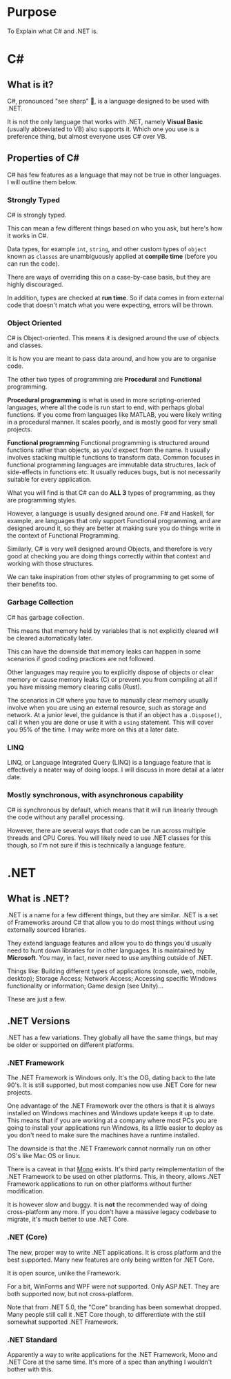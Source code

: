 # Purpose

To Explain what C# and .NET is.

# C#

## What is it?

C#, pronounced "see sharp" 👀, is a language designed to be used with .NET.

It is not the only language that works with .NET, namely **Visual Basic** (usually abbreviated to VB) also supports it. Which one you use is a preference thing, but almost everyone uses C# over VB.

## Properties of C#

C# has few features as a language that may not be true in other languages. I will outline them below.

### Strongly Typed

C# is strongly typed.

This can mean a few different things based on who you ask, but here's how it works in C#.

Data types, for example `int`, `string`, and other custom types of `object` known as `classes` are unambiguously applied at **compile time** (before you can run the code).

There are ways of overriding this on a case-by-case basis, but they are highly discouraged.

In addition, types are checked at **run time**. So if data comes in from external code that doesn't match what you were expecting, errors will be thrown.

### Object Oriented

C# is Object-oriented. This means it is designed around the use of objects and classes.

It is how you are meant to pass data around, and how you are to organise code.

The other two types of programming are **Procedural** and **Functional** programming.

**Procedural programming** is what is used in more scripting-oriented languages, where all the code is run start to end, with perhaps global functions. If you come from languages like MATLAB, you were likely writing in a procedural manner.
It scales poorly, and is mostly good for very small projects.

**Functional programming**
Functional programming is structured around functions rather than objects, as you'd expect from the name.
It usually involves stacking multiple functions to transform data.
Common focuses in functional programming languages are immutable data structures, lack of side-effects in functions etc.
It usually reduces bugs, but is not necessarily suitable for every application.

What you will find is that C# can do **ALL 3** types of programming, as they are programming styles.

However, a language is usually designed around one. F# and Haskell, for example, are languages that only support Functional programming, and are designed around it, so they are better at making sure you do things write in the context of Functional Programming.

Similarly, C# is very well designed around Objects, and therefore is very good at checking you are doing things correctly within that context and working with those structures.

We can take inspiration from other styles of programming to get some of their benefits too.

### Garbage Collection

C# has garbage collection.

This means that memory held by variables that is not explicitly cleared will be cleared automatically later.

This can have the downside that memory leaks can happen in some scenarios if good coding practices are not followed.

Other languages may require you to explicitly dispose of objects or clear memory or cause memory leaks (C) or prevent you from compiling at all if you have missing memory clearing calls (Rust).

The scenarios in C# where you have to manually clear memory usually involve when you are using an external resource, such as storage and network.
At a junior level, the guidance is that if an object has a `.Dispose()`, call it when you are done or use it with a `using` statement. This will cover you 95% of the time. I may write more on this at a later date.

### LINQ

LINQ, or Language Integrated Query (LINQ) is a language feature that is effectively a neater way of doing loops. I will discuss in more detail at a later date.

### Mostly synchronous, with asynchronous capability

C# is synchronous by default, which means that it will run linearly through the code without any parallel processing.

However, there are several ways that code can be run across multiple threads and CPU Cores. You will likely need to use .NET classes for this though, so I'm not sure if this is technically a language feature.

# .NET

## What is .NET?

.NET is a name for a few different things, but they are similar. .NET is a set of Frameworks around C# that allow you to do most things without using externally sourced libraries.

They extend language features and allow you to do things you'd usually need to hunt down libraries for in other languages.
It is maintained by **Microsoft**. You may, in fact, never need to use anything outside of .NET.

Things like: Building different types of applications (console, web, mobile, desktop); Storage Access; Network Access; Accessing specific Windows functionality or information; Game design (see Unity)...

These are just a few.

## .NET Versions

.NET has a few variations.
They globally all have the same things, but may be older or supported on different platforms.

### .NET Framework

The .NET Framework is Windows only. It's the OG, dating back to the late 90's. It is still supported, but most companies now use .NET Core for new projects.

One advantage of the .NET Framework over the others is that it is always installed on Windows machines and Windows update keeps it up to date. This means that if you are working at a company where most PCs you are going to install your applications run Windows, its a little easier to deploy as you don't need to make sure the machines have a runtime installed.

The downside is that the .NET Framework cannot normally run on other OS's like Mac OS or linux.

There is a caveat in that [Mono](https://www.mono-project.com/) exists. It's third party reimplementation of the .NET Framework to be used on other platforms. This, in theory, allows .NET Framework applications to run on other platforms without further modification.

It is however slow and buggy. It is **not** the recommended way of doing cross-platform any more. If you don't have a massive legacy codebase to migrate, it's much better to use .NET Core.

### .NET (Core)

The new, proper way to write .NET applications. It is cross platform and the best supported. Many new features are only being written for .NET Core.

It is open source, unlike the Framework.

For a bit, WinForms and WPF were not supported. Only ASP.NET. They are both supported now, but not cross-platform.

Note that from .NET 5.0, the "Core" branding has been somewhat dropped. Many people still call it .NET Core though, to differentiate with the still somewhat supported .NET Framework.

### .NET Standard

Apparently a way to write applications for the .NET Framework, Mono and .NET Core at the same time. It's more of a spec than anything I wouldn't bother with this.

